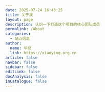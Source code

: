 ```yaml
---
date: 2025-07-24 16:43:25
title: 关于我
layout: page
description: 认识一下打造这个项目的核心团队成员
permalink: /About
categories:
  - 站点信息
author:
  name: 华总
  link: https://xiaoying.org.cn
article: false
navbar: false
sidebar: false
editLink: false
docAnalysis: false
inCatalogue: false
---
```


<About></About>
